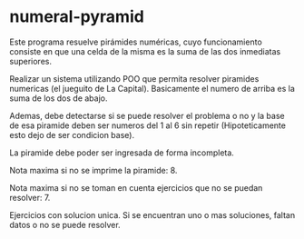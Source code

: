 # numeral-pyramid

Este programa resuelve pirámides numéricas, cuyo funcionamiento consiste en que una celda de la misma es la suma de las dos inmediatas superiores.

Realizar un sistema utilizando POO que permita resolver piramides numericas (el jueguito de La Capital). Basicamente el numero de arriba es la suma de los dos de abajo.

Ademas, debe detectarse si se puede resolver el problema o no y la base de esa piramide deben ser numeros del 1 al 6 sin repetir (Hipoteticamente esto dejo de ser condicion base).

La piramide debe poder ser ingresada de forma incompleta.

Nota maxima si no se imprime la piramide: 8.

Nota maxima si no se toman en cuenta ejercicios que no se puedan resolver: 7.

Ejercicios con solucion unica. Si se encuentran uno o mas soluciones, faltan datos o no se puede resolver.

